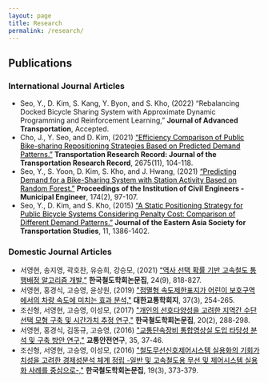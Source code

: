 ```yaml
---
layout: page
title: Research
permalink: /research/
---
```


## Publications
### International Journal Articles
* Seo, Y., D. Kim, S. Kang, Y. Byon, and S. Kho, (2022) “Rebalancing Docked Bicycle Sharing System with Approximate Dynamic Programming and Reinforcement Learning,” **Journal of Advanced Transportation**, Accepted.
* Cho, J., Y. Seo, and D. Kim, (2021) <a href="https://doi.org/10.1177/03611981211016859" style="color: black;">“Efficiency Comparison of Public Bike-sharing Repositioning Strategies Based on Predicted Demand Patterns.”</a> **Transportation Research Record: Journal of the Transportation Research Record**, 2675(11), 104-118.
* Seo, Y., S. Yoon, D. Kim, S. Kho, and J. Hwang, (2021) <a href="https://doi.org/10.1680/jmuen.20.00001" style="color: black;">“Predicting Demand for a Bike-Sharing System with Station Activity Based on Random Forest.”</a> **Proceedings of the Institution of Civil Engineers - Municipal Engineer**, 174(2), 97-107.
* Seo, Y., D. Kim, and S. Kho, (2015) <a href="https://doi.org/10.11175/easts.11.1378" style="color: black;">“A Static Positioning Strategy for Public Bicycle Systems Considering Penalty Cost: Comparison of Different Demand Patterns.”</a> **Journal of the Eastern Asia Society for Transportation Studies**, 11, 1386-1402.

### Domestic Journal Articles
* 서영현, 송지영, 곽호찬, 유승희, 강승모, (2021) <a href="https://doi.org/10.7782/JKSR.2021.24.9.818" style="color: black;">“역사 선택 확률 기반 고속철도 통행배정 알고리즘 개발,”</a> **한국철도학회논문집**, 24(9), 818-827.
* 서영현, 홍경식, 고승영, 윤상원, (2019) <a href="https://doi.org/10.7470/jkst.2019.37.3.254" style="color: black;">"점멸형 속도제한표지가 어린이 보호구역에서의 차량 속도에 미치는 효과 분석,"</a> **대한교통학회지**, 37(3), 254-265.
* 조신형, 서영현, 고승영, 이성모, (2017) <a href="https://doi.org/10.7782/JKSR.2017.20.2.288" style="color: black;">"개인의 선호다양성을 고려한 지역간 수단선택 모형 구축 및 시간가치 추정 연구,"</a> **한국철도학회논문집**, 20(2), 288-298.
* 서영현, 홍경식, 김동규, 고승영, (2016) <a href="https://www.koroad.or.kr/kp_web/thesis.do" style="color: black;">"교통단속장비 통합영상실 도입 타당성 분석 및 구축 방안 연구,"</a> **교통안전연구**, 35, 37-46.
* 조신형, 서영현, 고승영, 이성모, (2016) <a href="http://dx.doi.org/10.7782/JKSR.2016.19.3.373" style="color: black;">"철도무선신호제어시스템 실용화의 기회가치성을 고려한 경제성분석 체계 정립 -일반 및 고속철도용 무선 및 제어시스템 실용화 사례를 중심으로-,"</a> **한국철도학회논문집**, 19(3), 373-379.